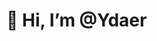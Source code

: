 # 👋 Hi, I’m @Ydaer

<!---
Ydaer/Ydaer is a ✨ special ✨ repository because its `README.md` (this file) appears on your GitHub profile.
You can click the Preview link to take a look at your changes.
--->
